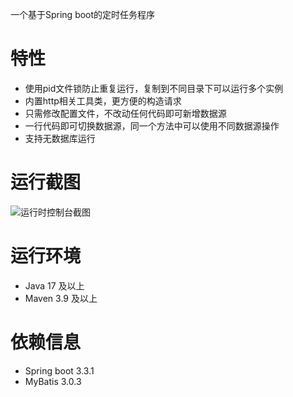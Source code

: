 一个基于Spring boot的定时任务程序
# 特性
- 使用pid文件锁防止重复运行，复制到不同目录下可以运行多个实例
- 内置http相关工具类，更方便的构造请求
- 只需修改配置文件，不改动任何代码即可新增数据源
- 一行代码即可切换数据源，同一个方法中可以使用不同数据源操作
- 支持无数据库运行
# 运行截图
![运行时控制台截图](https://github.com/user-attachments/assets/2ad67009-c9cf-42ac-8c3c-7853789ecc6b)
# 运行环境
- Java 17 及以上
- Maven 3.9 及以上
# 依赖信息
- Spring boot 3.3.1
- MyBatis 3.0.3
